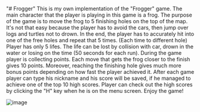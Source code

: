 "# Frogger" 
This is my own implementation of the "Frogger" game.
The main character that the player is playing in this game is a frog.
The purpose of the game is to move the frog to 5 finishing holes on the top of the map.
It's not that easy because the player has to avoid the cars, then jump over logs and turtles not to drown.
In the end, the player has to accurately hit into one of the free holes and repeat that 5 times. (Each time to different hole)
Player has only 5 lifes. The life can be lost by collision with car, drown in the water or losing on the time (50 seconds for each run).
During the game player is collecting points. Each move that gets the frog closer to the finish gives 10 points. 
Moreover, reaching the finishing hole gives much more bonus points depending on how fast the player achieved it.
After each game player can type his nickname and his score will be saved, if he managed to achieve one of the top 10 high scores.
Player can check out the high scores by clicking the "H" key when he is on the menu screen.
Enjoy the game!

![image](https://user-images.githubusercontent.com/34386661/155686137-5b0a240d-081d-4150-a304-7423251cdc6e.png)

